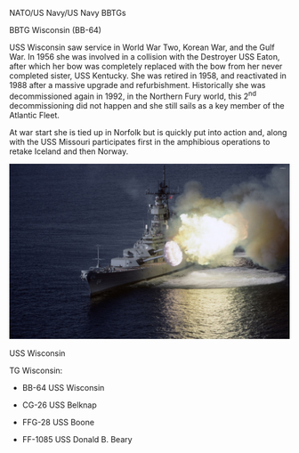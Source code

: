 NATO/US Navy/US Navy BBTGs

BBTG Wisconsin (BB-64)

USS Wisconsin saw service in World War Two, Korean War, and the Gulf
War. In 1956 she was involved in a collision with the Destroyer USS
Eaton, after which her bow was completely replaced with the bow from her
never completed sister, USS Kentucky. She was retired in 1958, and
reactivated in 1988 after a massive upgrade and refurbishment.
Historically she was decommissioned again in 1992, in the Northern Fury
world, this 2<sup>nd</sup> decommissioning did not happen and she still
sails as a key member of the Atlantic Fleet.

At war start she is tied up in Norfolk but is quickly put into action
and, along with the USS Missouri participates first in the amphibious
operations to retake Iceland and then Norway.

![](/assets/images/nato/us/navy/battleships/wisconsin/image1.jpeg)

USS Wisconsin

TG Wisconsin:

  - BB-64 USS Wisconsin

  - CG-26 USS Belknap

  - FFG-28 USS Boone

  - FF-1085 USS Donald B. Beary

